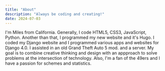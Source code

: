 ```yaml
---
title: "About"
description: "Always be coding and creating!"
date: 2024-07-03
---
```

I'm Miles from California. Generally, I code HTML5, CSS3, JavaScript, Python. Another than that, I programmed my new website and it's Hugo. I coded my Django website and I programmed various apps and websites for Django 4.0. I assisted in an old Grand Theft Auto 5 mod. and a server. My goal is to combine creative thinking and design with an appproach to solve problems at the intersection of technology. Also, I'm a fan of the 49ers and I have a passion for schemes and statistics.